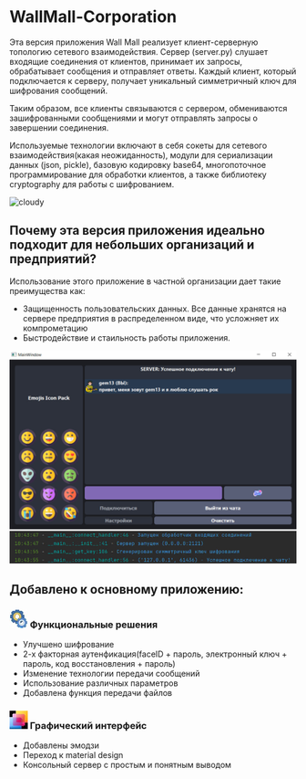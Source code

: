 # WallMall-Corporation

Эта версия приложения Wall Mall реализует клиент-серверную топологию сетевого взаимодействия. Сервер (server.py) слушает входящие соединения от клиентов, принимает их запросы, обрабатывает сообщения и отправляет ответы. Каждый клиент, который подключается к серверу, получает уникальный симметричный ключ для шифрования сообщений.

Таким образом, все клиенты связываются с сервером, обмениваются зашифрованными сообщениями и могут отправлять запросы о завершении соединения.

Используемые технологии включают в себя сокеты для сетевого взаимодействия(какая неожиданность), модули для сериализации данных (json, pickle), базовую кодировку base64, многопоточное программирование для обработки клиентов, а также библиотеку cryptography для работы с шифрованием.

![cloudy](https://github.com/JuneSunAt7/WallMall-cloudy/assets/63651740/34c7ac6b-4bd6-47ec-a97b-0f3aacf845da)


## Почему эта версия приложения идеально подходит для небольших организаций и предприятий?

Использование этого приложение в частной организации дает такие преимущества как:

- Защищенность пользовательских данных. Все данные хранятся на сервере предприятия в распределенном виде, что усложняет их компрометацию
- Быстродействие и стаильность работы приложения.
  
![img.png](img.png)
![img_1.png](img_1.png)

## Добавлено к основному приложению:

### ![img_3.png](img_3.png) Функциональные решения

- Улучшено шифрование
- 2-х факторная аутенфикация(faceID + пароль, электронный ключ + пароль, код восстановления + пароль)
- Изменение технологии передачи сообщений
- Использование различных параметров
- Добавлена функция передачи файлов


### ![img_4.png](img_4.png) Графический интерфейс

- Добавлены эмодзи
- Переход к material design
- Консольный сервер с простым и понятным выводом
